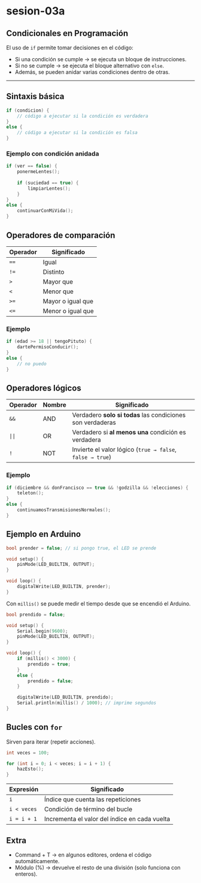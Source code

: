 # sesion-03a

## Condicionales en Programación

El uso de `if` permite tomar decisiones en el código:  

- Si una condición se cumple → se ejecuta un bloque de instrucciones.  
- Si no se cumple → se ejecuta el bloque alternativo con `else`.  
- Además, se pueden anidar varias condiciones dentro de otras.  

---

## Sintaxis básica

```cpp
if (condicion) {
    // código a ejecutar si la condición es verdadera
}
else {
    // código a ejecutar si la condición es falsa
}
```

### Ejemplo con condición anidada

```cpp
if (ver == false) {
    ponermeLentes();
    
    if (suciedad == true) {
        limpiarLentes();
    }
}
else {
    continuarConMiVida();
}
```

## Operadores de comparación

| Operador | Significado       |
|----------|-------------------|
| `==`     | Igual             |
| `!=`     | Distinto          |
| `>`      | Mayor que         |
| `<`      | Menor que         |
| `>=`     | Mayor o igual que |
| `<=`     | Menor o igual que |

### Ejemplo

```cpp
if (edad >= 18 || tengoPituto) {
    dartePermisoConducir();
}
else {
    // no puedo
}
```

## Operadores lógicos

| Operador | Nombre | Significado |
|----------|--------|-------------|
| `&&`     | AND    | Verdadero **solo si todas** las condiciones son verdaderas |
| `\|\|`     | OR     | Verdadero si **al menos una** condición es verdadera |
| `!`      | NOT    | Invierte el valor lógico (`true → false`, `false → true`) |

### Ejemplo

```cpp
if (diciembre && donFrancisco == true && !godzilla && !elecciones) {
    teleton();
}
else {
    continuamosTransmisionesNormales();
}
```

## Ejemplo en Arduino

```cpp
bool prender = false; // si pongo true, el LED se prende

void setup() {
    pinMode(LED_BUILTIN, OUTPUT);
}

void loop() {
    digitalWrite(LED_BUILTIN, prender);
}
```

Con `millis()` se puede medir el tiempo desde que se encendió el Arduino.

```cpp
bool prendido = false;

void setup() {
    Serial.begin(9600);
    pinMode(LED_BUILTIN, OUTPUT);
}

void loop() {
    if (millis() < 3000) {
        prendido = true;
    }
    else {
        prendido = false;
    }

    digitalWrite(LED_BUILTIN, prendido);
    Serial.println(millis() / 1000); // imprime segundos
}
```

## Bucles con `for`

Sirven para iterar (repetir acciones).

```cpp
int veces = 100;

for (int i = 0; i < veces; i = i + 1) {
    hazEsto();
}
```

| Expresión     | Significado                                   |
|---------------|-----------------------------------------------|
| `i`           | Índice que cuenta las repeticiones            |
| `i < veces`   | Condición de término del bucle                |
| `i = i + 1`   | Incrementa el valor del índice en cada vuelta |

## Extra

- Command + T → en algunos editores, ordena el código automáticamente.
- Módulo (%) → devuelve el resto de una división (solo funciona con enteros).
